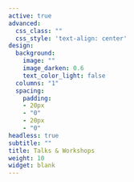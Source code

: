 ```yaml
---
active: true
advanced:
  css_class: ""
  css_style: 'text-align: center'
design:
  background:
    image: ""
    image_darken: 0.6
    text_color_light: false
  columns: "1"
  spacing:
    padding:
    - 20px
    - "0"
    - 20px
    - "0"
headless: true
subtitle: ""
title: Talks & Workshops
weight: 10
widget: blank
---
```

